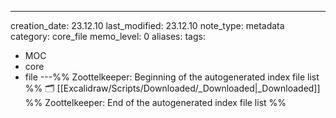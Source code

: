 ---
creation_date: 23.12.10
last_modified: 23.12.10
note_type: metadata
category: core_file
memo_level: 0
aliases: 
tags:
  - MOC
  - core
  - file
---%% Zoottelkeeper: Beginning of the autogenerated index file list  %%
🗂️ [[Excalidraw/Scripts/Downloaded/_Downloaded|_Downloaded]]
%% Zoottelkeeper: End of the autogenerated index file list  %%
